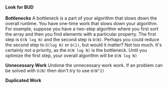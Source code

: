#### Look for BUD

**Bottlenecks**
A bottleneck is a part of your algorithm that slows down the overall runtime.
You have one-time work that slows down your algorithm. For example, suppose you have a two-step algorithm where you first sort the array and then you find elements with a particular property. The first step is `O(N log N)` and the second step is `O(N)`. Perhaps you could reduce the second step to `O(log N)` or `O(1)`, but would it matter? Not too much. It's certainly not a priority, as the `O(N log N)` is the bottleneck. Until you optimize the first step, your overall algorithm will be `O(N log N)`

**Unnecessary Work**
Undone the unnecessary work work. If an problem can be solved with `O(N)` then don't try to use `O(N^2)`

**Duplicated Work**
